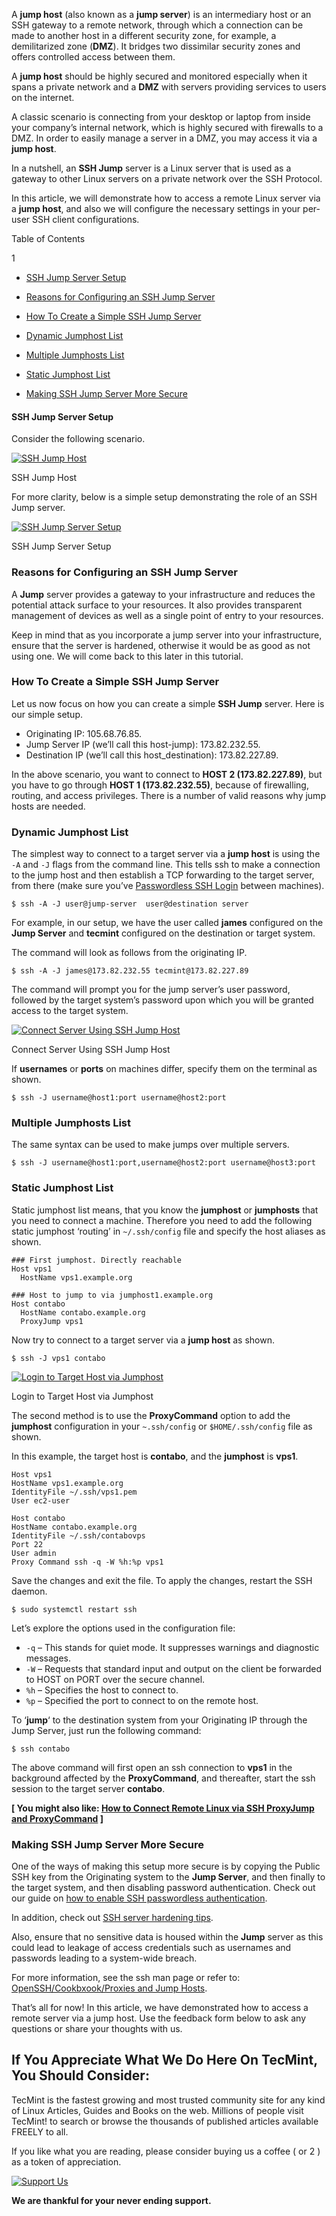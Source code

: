 A **jump host** (also known as a **jump server**) is an intermediary host or an SSH gateway to a remote network, through which a connection can be made to another host in a different security zone, for example, a demilitarized zone (**DMZ**). It bridges two dissimilar security zones and offers controlled access between them.

A **jump host** should be highly secured and monitored especially when it spans a private network and a **DMZ** with servers providing services to users on the internet.

A classic scenario is connecting from your desktop or laptop from inside your company’s internal network, which is highly secured with firewalls to a DMZ. In order to easily manage a server in a DMZ, you may access it via a **jump host**.

In a nutshell, an **SSH Jump** server is a Linux server that is used as a gateway to other Linux servers on a private network over the SSH Protocol.

In this article, we will demonstrate how to access a remote Linux server via a **jump host**, and also we will configure the necessary settings in your per-user SSH client configurations.

Table of Contents

1

-   [SSH Jump Server Setup](https://www.tecmint.com/access-linux-server-using-a-jump-host/#SSH_Jump_Server_Setup "SSH Jump Server Setup")

-   [Reasons for Configuring an SSH Jump Server](https://www.tecmint.com/access-linux-server-using-a-jump-host/#Reasons_for_Configuring_an_SSH_Jump_Server "Reasons for Configuring an SSH Jump Server")
-   [How To Create a Simple SSH Jump Server](https://www.tecmint.com/access-linux-server-using-a-jump-host/#How_To_Create_a_Simple_SSH_Jump_Server "How To Create a Simple SSH Jump Server")
-   [Dynamic Jumphost List](https://www.tecmint.com/access-linux-server-using-a-jump-host/#Dynamic_Jumphost_List "Dynamic Jumphost List")
-   [Multiple Jumphosts List](https://www.tecmint.com/access-linux-server-using-a-jump-host/#Multiple_Jumphosts_List "Multiple Jumphosts List")
-   [Static Jumphost List](https://www.tecmint.com/access-linux-server-using-a-jump-host/#Static_Jumphost_List "Static Jumphost List")
-   [Making SSH Jump Server More Secure](https://www.tecmint.com/access-linux-server-using-a-jump-host/#Making_SSH_Jump_Server_More_Secure "Making SSH Jump Server More Secure")

#### SSH Jump Server Setup

Consider the following scenario.

[![SSH Jump Host](https://www.tecmint.com/wp-content/uploads/2018/11/SSH-Jump-Host.png)](https://www.tecmint.com/wp-content/uploads/2018/11/SSH-Jump-Host.png)

SSH Jump Host

For more clarity, below is a simple setup demonstrating the role of an SSH Jump server.

[![SSH Jump Server Setup](https://www.tecmint.com/wp-content/uploads/2018/11/SSH-Jump-Server-Setup.png)](https://www.tecmint.com/wp-content/uploads/2018/11/SSH-Jump-Server-Setup.png)

SSH Jump Server Setup

### Reasons for Configuring an SSH Jump Server

A **Jump** server provides a gateway to your infrastructure and reduces the potential attack surface to your resources. It also provides transparent management of devices as well as a single point of entry to your resources.

Keep in mind that as you incorporate a jump server into your infrastructure, ensure that the server is hardened, otherwise it would be as good as not using one. We will come back to this later in this tutorial.

### How To Create a Simple SSH Jump Server

Let us now focus on how you can create a simple **SSH Jump** server. Here is our simple setup.

-   Originating IP: 105.68.76.85.
-   Jump Server IP (we’ll call this host-jump): 173.82.232.55.
-   Destination IP (we’ll call this host\_destination): 173.82.227.89.

In the above scenario, you want to connect to **HOST 2 (173.82.227.89)**, but you have to go through **HOST 1 (173.82.232.55)**, because of firewalling, routing, and access privileges. There is a number of valid reasons why jump hosts are needed.

### Dynamic Jumphost List

The simplest way to connect to a target server via a **jump host** is using the `-A` and `-J` flags from the command line. This tells ssh to make a connection to the jump host and then establish a TCP forwarding to the target server, from there (make sure you’ve [Passwordless SSH Login](https://www.tecmint.com/ssh-passwordless-login-using-ssh-keygen-in-5-easy-steps/) between machines).

```
$ ssh -A -J user@jump-server  user@destination server

```

For example, in our setup, we have the user called **james** configured on the **Jump Server** and **tecmint** configured on the destination or target system.

The command will look as follows from the originating IP.

```
$ ssh -A -J james@173.82.232.55 tecmint@173.82.227.89

```

The command will prompt you for the jump server’s user password, followed by the target system’s password upon which you will be granted access to the target system.

[![Connect Server Using SSH Jump Host](https://www.tecmint.com/wp-content/uploads/2018/11/Connect-Server-Using-SSH-Jump-Host.png)](https://www.tecmint.com/wp-content/uploads/2018/11/Connect-Server-Using-SSH-Jump-Host.png)

Connect Server Using SSH Jump Host

If **usernames** or **ports** on machines differ, specify them on the terminal as shown.

```
$ ssh -J username@host1:port username@host2:port  

```

### Multiple Jumphosts List

The same syntax can be used to make jumps over multiple servers.

```
$ ssh -J username@host1:port,username@host2:port username@host3:port

```

### Static Jumphost List

Static jumphost list means, that you know the **jumphost** or **jumphosts** that you need to connect a machine. Therefore you need to add the following static jumphost ‘routing’ in `~/.ssh/config` file and specify the host aliases as shown.

```
### First jumphost. Directly reachable
Host vps1
  HostName vps1.example.org

### Host to jump to via jumphost1.example.org
Host contabo
  HostName contabo.example.org
  ProxyJump vps1

```

Now try to connect to a target server via a **jump host** as shown.

```
$ ssh -J vps1 contabo

```

[![Login to Target Host via Jumphost](https://www.tecmint.com/wp-content/uploads/2018/11/login-into-target-host-via-jumphost.png)](https://www.tecmint.com/wp-content/uploads/2018/11/login-into-target-host-via-jumphost.png)

Login to Target Host via Jumphost

The second method is to use the **ProxyCommand** option to add the **jumphost** configuration in your `~.ssh/config` or `$HOME/.ssh/config` file as shown.

In this example, the target host is **contabo**, and the **jumphost** is **vps1**.

```
Host vps1
HostName vps1.example.org
IdentityFile ~/.ssh/vps1.pem
User ec2-user

Host contabo
HostName contabo.example.org
IdentityFile ~/.ssh/contabovps
Port 22
User admin
Proxy Command ssh -q -W %h:%p vps1

```

Save the changes and exit the file. To apply the changes, restart the SSH daemon.

```
$ sudo systemctl restart ssh

```

Let’s explore the options used in the configuration file:

-   `-q` – This stands for quiet mode. It suppresses warnings and diagnostic messages.
-   `-W` – Requests that standard input and output on the client be forwarded to HOST on PORT over the secure channel.
-   `%h` – Specifies the host to connect to.
-   `%p` – Specified the port to connect to on the remote host.

To ‘**jump**‘ to the destination system from your Originating IP through the Jump Server, just run the following command:

```
$ ssh contabo

```

The above command will first open an ssh connection to **vps1** in the background affected by the **ProxyCommand**, and thereafter, start the ssh session to the target server **contabo**.

**\[ You might also like: [How to Connect Remote Linux via SSH ProxyJump and ProxyCommand](https://www.tecmint.com/ssh-proxyjump-and-ssh-proxycommand/ "Use SSH ProxyJump and SSH ProxyCommand") \]**

### Making SSH Jump Server More Secure

One of the ways of making this setup more secure is by copying the Public SSH key from the Originating system to the **Jump Server**, and then finally to the target system, and then disabling password authentication. Check out our guide on [how to enable SSH passwordless authentication](https://www.tecmint.com/ssh-passwordless-login-using-ssh-keygen-in-5-easy-steps/ "Setup SSH Passwordless Login in Linux").

In addition, check out [SSH server hardening tips](https://www.tecmint.com/secure-openssh-server/ "Secure and Harden OpenSSH Server").

Also, ensure that no sensitive data is housed within the **Jump** server as this could lead to leakage of access credentials such as usernames and passwords leading to a system-wide breach.

For more information, see the ssh man page or refer to: [OpenSSH/Cookbxook/Proxies and Jump Hosts](https://en.wikibooks.org/wiki/OpenSSH/Cookbook/Proxies_and_Jump_Hosts).

That’s all for now! In this article, we have demonstrated how to access a remote server via a jump host. Use the feedback form below to ask any questions or share your thoughts with us.

## If You Appreciate What We Do Here On TecMint, You Should Consider:

TecMint is the fastest growing and most trusted community site for any kind of Linux Articles, Guides and Books on the web. Millions of people visit TecMint! to search or browse the thousands of published articles available FREELY to all.

If you like what you are reading, please consider buying us a coffee ( or 2 ) as a token of appreciation.

[![Support Us](https://www.tecmint.com/wp-content/uploads/2015/01/coffee.png)](https://www.buymeacoffee.com/tecmint)

**We are thankful for your never ending support.**